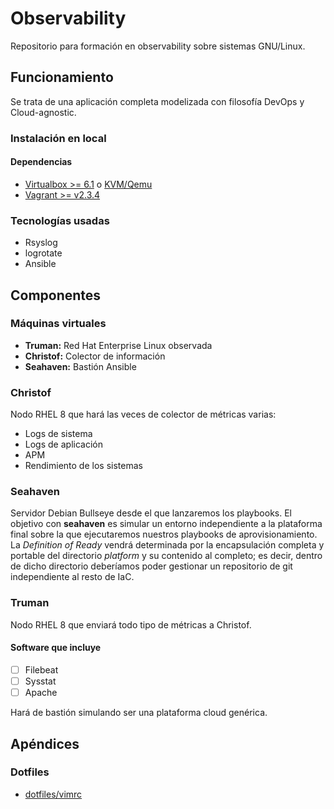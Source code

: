 # Observability

Repositorio para formación en observability sobre sistemas GNU/Linux.

## Funcionamiento
Se trata de una aplicación completa modelizada con filosofía DevOps y Cloud-agnostic.
### Instalación en local 
#### Dependencias
* [Virtualbox >= 6.1](https://www.virtualbox.org/wiki/Downloads) o [KVM/Qemu](https://www.qemu.org/download/)
* [Vagrant >= v2.3.4](https://developer.hashicorp.com/vagrant/downloads)


### Tecnologías usadas
* Rsyslog
* logrotate
* Ansible

## Componentes
### Máquinas virtuales
* **Truman:** Red Hat Enterprise Linux observada
* **Christof:** Colector de información
* **Seahaven:** Bastión Ansible

### Christof
Nodo RHEL 8 que hará las veces de colector de métricas varias:
* Logs de sistema
* Logs de aplicación
* APM
* Rendimiento de los sistemas

### Seahaven
Servidor Debian Bullseye desde el que lanzaremos los playbooks.
El objetivo con **seahaven** es simular un entorno independiente a la plataforma
final sobre la que ejecutaremos nuestros playbooks de aprovisionamiento. La 
*Definition of Ready* vendrá determinada por la encapsulación completa y portable
del directorio *platform* y su contenido al completo; es decir, dentro de dicho
directorio deberíamos poder gestionar un repositorio de git independiente al
resto de IaC.

### Truman
Nodo RHEL 8 que enviará todo tipo de métricas a Christof.
#### Software que incluye
- [ ] Filebeat
- [ ] Sysstat
- [ ] Apache

Hará de bastión simulando ser una plataforma cloud genérica.



## Apéndices
### Dotfiles
* [dotfiles/vimrc](dotfiles/vimrc)
